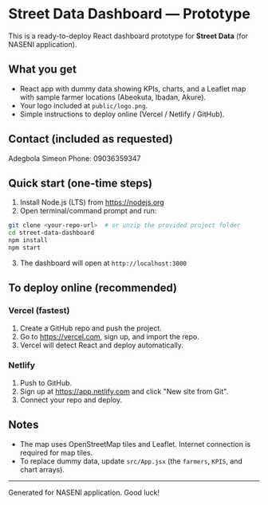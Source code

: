 # Street Data Dashboard — Prototype

This is a ready-to-deploy React dashboard prototype for **Street Data** (for NASENI application).

## What you get
- React app with dummy data showing KPIs, charts, and a Leaflet map with sample farmer locations (Abeokuta, Ibadan, Akure).
- Your logo included at `public/logo.png`.
- Simple instructions to deploy online (Vercel / Netlify / GitHub).

## Contact (included as requested)
Adegbola Simeon
Phone: 09036359347

## Quick start (one-time steps)
1. Install Node.js (LTS) from https://nodejs.org
2. Open terminal/command prompt and run:
```bash
git clone <your-repo-url>  # or unzip the provided project folder
cd street-data-dashboard
npm install
npm start
```
3. The dashboard will open at `http://localhost:3000`

## To deploy online (recommended)
### Vercel (fastest)
1. Create a GitHub repo and push the project.
2. Go to https://vercel.com, sign up, and import the repo.
3. Vercel will detect React and deploy automatically.
### Netlify
1. Push to GitHub.
2. Sign up at https://app.netlify.com and click "New site from Git".
3. Connect your repo and deploy.

## Notes
- The map uses OpenStreetMap tiles and Leaflet. Internet connection is required for map tiles.
- To replace dummy data, update `src/App.jsx` (the `farmers`, `KPIS`, and chart arrays).

---
Generated for NASENI application. Good luck!
